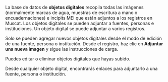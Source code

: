 La base de datos de **objetos digitales** recopila todas las imágenes (normalmente marcas de agua, muestras de escritura a mano o encuadernaciones) e incipits MEI que están adjuntos a los registros en Muscat. Los objetos digitales se pueden adjuntar a fuentes, personas e instituciones. Un objeto digital se puede adjuntar a varios registros.

Solo se pueden agregar nuevos objetos digitales desde el modo de edición de una fuente, persona o institución. Desde el registro, haz clic en **Adjuntar una nueva imagen** y sigue las instrucciones de carga.

Puedes editar o eliminar objetos digitales que hayas subido.

Desde cualquier objeto digital, encontrarás enlaces para adjuntarlo a una fuente, persona o institución.
